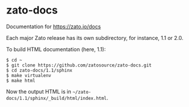 zato-docs
=========

Documentation for https://zato.io/docs

Each major Zato release has its own subdirectory, for instance, 1.1 or 2.0.

To build HTML documentation (here, 1.1):

```
$ cd ~
$ git clone https://github.com/zatosource/zato-docs.git
$ cd zato-docs/1.1/sphinx
$ make virtualenv
$ make html
```

Now the output HTML is in ```~/zato-docs/1.1/sphinx/_build/html/index.html```.